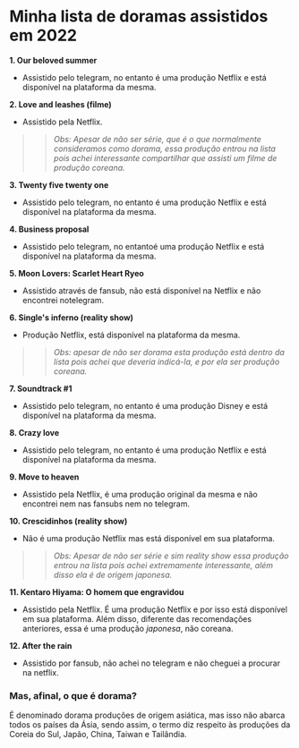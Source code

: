 # Minha lista de doramas assistidos em 2022

**1. Our beloved summer**
- Assistido pelo telegram, no entanto é uma produção Netflix e está disponível na plataforma da mesma.

**2. Love and leashes (filme)**
- Assistido pela Netflix.
>> _Obs: Apesar de não ser série, que é o que normalmente consideramos como dorama, essa produção entrou na lista pois achei interessante compartilhar que assisti um filme de produção coreana._

**3. Twenty five twenty one**
- Assistido pelo telegram, no entanto é uma produção Netflix e está disponível na plataforma da mesma.

**4. Business proposal**
- Assistido pelo telegram, no entantoé uma produção Netflix e está disponível na plataforma da mesma.

**5. Moon Lovers: Scarlet Heart Ryeo**
- Assistido através de fansub, não está disponível na Netflix e não encontrei notelegram.

**6. Single's inferno (reality show)**
- Produção Netflix, está disponível na plataforma da mesma. 
>> _Obs: apesar de não ser dorama esta produção está dentro da lista pois achei que deveria indicá-la, e por ela ser produção coreana._

**7. Soundtrack #1**
- Assistido pelo telegram, no entanto é uma produção Disney e está disponível na plataforma da mesma.

**8. Crazy love**
- Assistido pelo telegram, no entanto é uma produção Netflix e está disponível na plataforma da mesma.

**9. Move to heaven**
- Assistido pela Netflix, é uma produção original da mesma e não encontrei nem nas fansubs nem no telegram.

**10. Crescidinhos (reality show)**
- Não é uma produção Netflix mas está disponível em sua plataforma.
>>_Obs: Apesar de não ser série e sim reality show essa produção entrou na lista pois achei extremamente interessante, além disso ela é de origem japonesa._

**11. Kentaro Hiyama: O homem que engravidou**
- Assistido pela Netflix. É uma produção Netflix e por isso está disponível em sua plataforma. Além disso, diferente das recomendações anteriores, essa é uma produção _japonesa_, não coreana.

**12. After the rain**
- Assistido por fansub, não achei no telegram e não cheguei a procurar na netflix.



### Mas, afinal, o que é dorama?
É denominado dorama produções de origem asiática, mas isso não abarca todos os países da Ásia, sendo assim, o termo diz respeito às produções da Coreia do Sul, Japão, China, Taiwan e Tailândia.
